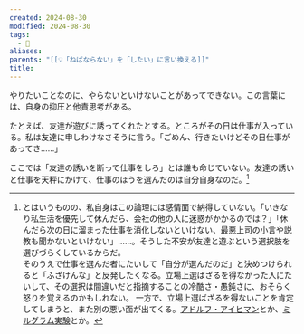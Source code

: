 ```yaml
---
created: 2024-08-30
modified: 2024-08-30
tags:
  - 💭
aliases: 
parents: "[[💡「ねばならない」を「したい」に言い換える]]"
title: 
---
```

やりたいことなのに、やらないといけないことがあってできない。この言葉には、自身の抑圧と他責思考がある。

たとえば、友達が遊びに誘ってくれたとする。ところがその日は仕事が入っている。私は友達に申しわけなさそうに言う。「ごめん、行きたいけどその日仕事があってさ……」

ここでは「友達の誘いを断って仕事をしろ」とは誰も命じていない。友達の誘いと仕事を天秤にかけて、仕事のほうを選んだのは自分自身なのだ。[^でも納得はしない]

[^でも納得はしない]: とはいうものの、私自身はこの論理には感情面で納得していない。「いきなり私生活を優先して休んだら、会社の他の人に迷惑がかかるのでは？」「休んだら次の日に溜まった仕事を消化しないといけない、最悪上司の小言や説教も聞かないといけない」……。そうした不安が友達と遊ぶという選択肢を選びづらくしているからだ。  
	そのうえで仕事を選んだ者にたいして「自分が選んだのだ」と決めつけられると「ふざけんな」と反発したくなる。立場上選ばざるを得なかった人にたいして、その選択は間違いだと指摘することの冷酷さ・愚鈍さに、おそらく怒りを覚えるのかもしれない。
	一方で、立場上選ばざるを得ないことを肯定してしまうと、また別の悪い面が出てくる。[アドルフ・アイヒマン](https://ja.wikipedia.org/wiki/%E3%82%A2%E3%83%89%E3%83%AB%E3%83%95%E3%83%BB%E3%82%A2%E3%82%A4%E3%83%92%E3%83%9E%E3%83%B3)とか、[ミルグラム実験](https://ja.wikipedia.org/wiki/%E3%83%9F%E3%83%AB%E3%82%B0%E3%83%A9%E3%83%A0%E5%AE%9F%E9%A8%93)とか。